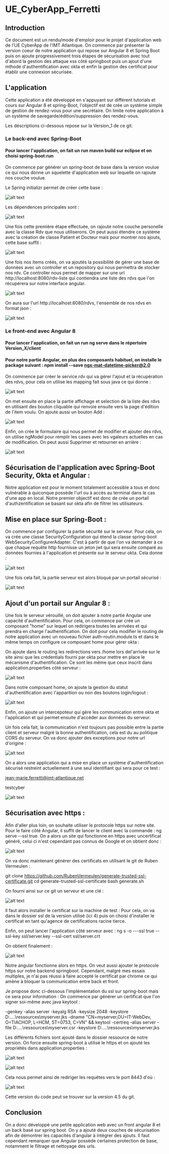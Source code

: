 # UE_CyberApp_Ferretti

## Introduction

Ce document est un rendu/mode d'emploir pour le projet d'application web de l'UE CyberApp de l'IMT Atlantique. On commence par présenter la version coeur de notre application qui repose sur Angular 8 et Spring Boot puis on ajoute progressivement trois étapes de sécurisation avec tout d'abord la gestion des attaque xss côté springboot puis un ajout d'une mthode d'authentification avec okta et enfin la gestion des certificat pour établir une connexion sécurisée.

## L'application

Cette application a été développé en s'appuyant sur différent tutorials et cours sur Angular 8 et spring-Boot, l'objectif est de crée un système simple de gestion de rendez-vous pour une secrétaire. On limite notre application à un système de savegarde/édition/suppression des rendez-vous.

Les déscriptions ci-dessous repose sur la Version_1 de ce git.

### Le back-end avec Spring-Boot

#### Pour lancer l'application, on fait un run maven build sur eclipse et on choisi spring-boot:run

On commence par générer un spring-boot de base dans la version voulue ce qui nous donne un squelette d'application web sur lequelle on rajoute nos couche voulue.

Le Spring initializr permet de créer cette base :

![alt text](https://github.com/Sheecss/Ue_CyberApp_Ferretti/blob/main/img/spring%20initializr.PNG "Logo Title Text 1")

Les dépendences principales sont : 
 
![alt text](https://github.com/Sheecss/Ue_CyberApp_Ferretti/blob/main/img/Capture.PNG "Logo Title Text 1")

Une fois cette première étape effectuée, on rajoute notre couche personelle avec la classe Rdv que nous utiliserons. On peut aussi étendre ce système avec la création de classe Patient et Docteur mais pour montrer nos ajouts, cette base suffit :


![alt text](https://github.com/Sheecss/Ue_CyberApp_Ferretti/blob/main/img/classe_rdv.PNG "Logo Title Text 1")

Une fois nos items créés, on va ajoutés la possibilité de gérer une base de données avec un controller et un repository qui nous permettra de stocker nos rdv. Ce controller nous permet de mapper sur une url http://localhost:8080/rdv-liste qui contiendra une liste des rdvs que l'on récupérera sur notre interface angular.

![alt text](https://github.com/Sheecss/Ue_CyberApp_Ferretti/blob/main/img/rdvcontroller.PNG "Logo Title Text 1")

On aura sur l'url http://localhost:8080/rdvs, l'ensemble de nos rdvs en format json :

![alt text](https://github.com/Sheecss/Ue_CyberApp_Ferretti/blob/main/img/rdv_json.PNG "Logo Title Text 1")

### Le front-end avec Angular 8

#### Pour lancer l'application, on fait un run ng serve dans le répertoire Version_X/client

#### Pour notre partie Angular, en plus des composants habituel, on installe le package suivant : npm install --save ngx-mat-datetime-picker@2.0

On commence par créer le service rdv qui va gérer l'ajout et la récupération des rdvs, pour cela on utilise les mapping fait sous java ce qui donne :

![alt text](https://github.com/Sheecss/Ue_CyberApp_Ferretti/blob/main/img/rdv_service.PNG "Logo Title Text 1")

On met ensuite en place la partie affichage et selection de la liste des rdvs en utilisant des bouton cliquable qui renvoie ensuite vers la page d'édition de l'item voulu. On ajoute aussi un bouton Add :

![alt text](https://github.com/Sheecss/Ue_CyberApp_Ferretti/blob/main/img/rdv_list.PNG "Logo Title Text 1")

Enfin, on crée le formulaire qui nous permet de modifier et ajouter des rdvs, on utilise ngModel pour remplir les cases avec les vgaleurs actuelles en cas de modification. On peut aussi Supprimer et retourner en arrière :


![alt text](https://github.com/Sheecss/Ue_CyberApp_Ferretti/blob/main/img/add_rdv.PNG "Logo Title Text 1")


## Sécurisation de l'application avec Spring-Boot Security, Okta et Angular :

Notre application est pour le moment totalement accessible a tous et donc vulnérable à quiconque possède l'url ou à accès au terminal dans le cas d'une app en local.
Notre premier objectif est donc de crée un portail d'authzentification se basant sur okta afin de filtrer les utilisateurs.

## Mise en place sur Spring-Boot :

On commence par configurer la partie sécurité sur le serveur. Pour cela, on va crée une classe SecurityConfiguration qui étend la classe spring-boot WebSecurityConfigurerAdapter. C'est à partir de que l'on va demander à ce que chaque requête http fournisse un jeton jwt qui sera ensuite comparé au données fournies à l'application et présente sur le serveur okta. Cela donne :

![alt text](https://github.com/Sheecss/Ue_CyberApp_Ferretti/blob/main/img/sp_sec.PNG "Logo Title Text 1")

Une fois cela fait, la partie serveur est alors bloqué par un portail sécurisé :

![alt text](https://github.com/Sheecss/Ue_CyberApp_Ferretti/blob/main/img/sp_sec_serv.PNG "Logo Title Text 1")

## Ajout d'un portail sur Angular 8 :

Une fois le serveur vérouillé, on doit ajouter à notre partie Angular une capacité d'authentification. Pour cela, on commence par crée un composant "home" sur lequel on redirigera toutes les arrivées et qui prendra en charge l'authentification. On doit pour cela modifier le routing de notre application avec un nouveau fichier auth-routin.module.ts et dans le même temps on configure ce composant home pour gérer okta :

On ajoute dans le routing les redirections vers /home lors del'arrivée sur le site ainsi que les crédentials fourni par okta pour mettre en place le mécanisme d'authentification. Ce sont les même que ceux inscrit dans application.properties côté serveur :

![alt text](https://github.com/Sheecss/Ue_CyberApp_Ferretti/blob/main/img/auth_rout.PNG "Logo Title Text 1")

Dans notre composant home, on ajoute la gestion du statut d'authentification avec l'apparition ou non des boutons login/logout :

![alt text](https://github.com/Sheecss/Ue_CyberApp_Ferretti/blob/main/img/home.PNG "Logo Title Text 1")

Enfin, on ajoute un intercepoteur qui gère les communication entre okta et l'application et qui permet ensuite d'accéder aux données du serveur.

Un fois cela fait, la communication n'est toujours pas possible entre la partie client et serveur malgré la bonne authentification, cela est du au politique CORS du serveur. On va donc ajouter des exceptions pour notre url d'origine :

![alt text](https://github.com/Sheecss/Ue_CyberApp_Ferretti/blob/main/img/excep_cors.PNG "Logo Title Text 1")

On a alors une application qui a mise en place un système d'authentification sécurisé restreint actuellement à une seul identifiant qui sera pour ce test :

jean-marie.ferretti@imt-atlantique.net

testcyber

![alt text](https://github.com/Sheecss/Ue_CyberApp_Ferretti/blob/main/img/auth_okta.PNG "Logo Title Text 1")

## Sécurisation avec https :

Afin d'aller plus loin, on souhaite utiliser le protocole https sur notre site. Pour le faire côté Angular, il suffit de lancer le client avec la commande : ng serve --ssl true. 
On a alors un site qui fonctionne en https avec uncertificat généré, celui ci n'est cependant pas connus de Google et on obtient donc :

![alt text](https://github.com/Sheecss/Ue_CyberApp_Ferretti/blob/main/img/https_1.PNG "Logo Title Text 1")

On va donc maintenant générer des certificats en utilisant le git de Ruben Vermeulen :

git clone https://github.com/RubenVermeulen/generate-trusted-ssl-certificate.git
cd generate-trusted-ssl-certificate
bash generate.sh

On fourni ainsi sur ce git un serveur et une clé :

![alt text](https://github.com/Sheecss/Ue_CyberApp_Ferretti/blob/main/img/https_2.PNG "Logo Title Text 1")

Il faut alors installer le certificat sur la machine de test :
Pour cela, on va dans le dossier ssl de la version utilisé (ici 4) puis on choisi d'installer le certificat en tant qu'agence de certifications racine tierce.

Enfin, on peut lancer l'application côté serveur avec : 
ng s -o ---ssl true --ssl-key ssl/server.key  --ssl-cert ssl/server.crt

On obtient finalement :

![alt text](https://github.com/Sheecss/Ue_CyberApp_Ferretti/blob/main/img/certif_https.PNG "Logo Title Text 1")

Notre angular fonctionne alors en https.
On veut aussi ajouter le protocole https sur notre backend springboot. Cependant, malgré mes essais multiples, je n'ai pas réussi à faire accepté le certificat par chrome ce qui amène à bloquer la communication entre back et front.

Je propose donc ci-dessous l'implémentation du ssl sur spring-boot mais ce sera pour information :
On commence par générer un certificat que l'on signer soi-même avec java keytool :

 -genkey -alias server -keyalg RSA -keysize 2048 -keystore D:\....\ressources\myserver.jks -dname "CN=myserver,OU=IT-WebDev, O=TIACHOP, L=HCM, ST=0753, C=VN" && keytool -certreq -alias server -file D:\....\ressources\myserver.csr -keystore D:\....\ressources\myserver.jks
 
Les différents fichiers sont ajouté dans le dossier ressource de notre version.
On force ensuite spring-boot à utilisé le https et on ajouté les propriétés dans application.properties :

![alt text](https://github.com/Sheecss/Ue_CyberApp_Ferretti/blob/main/img/https-4.PNG "Logo Title Text 1")

![alt text](https://github.com/Sheecss/Ue_CyberApp_Ferretti/blob/main/img/https_5.PNG "Logo Title Text 1")

Cela nous permet ainsi de rediriger les requêtes vers le port 8443 d'où :

![alt text](https://github.com/Sheecss/Ue_CyberApp_Ferretti/blob/main/img/https_7.PNG "Logo Title Text 1")

Cette version du code peut se trouver sur la version 4.5 du git.

## Conclusion

On a donc développé une petite application web avec un front angular 8 et un back basé sur spring boot.  On y a ajouté deux couches de sécurisation afin de démontrer les capacités d'angular à intégrer des ajouts. Il faut cependant remarquer que Angular possède certaines protection de base, notamment le filtrage et nettoyage des urls.
